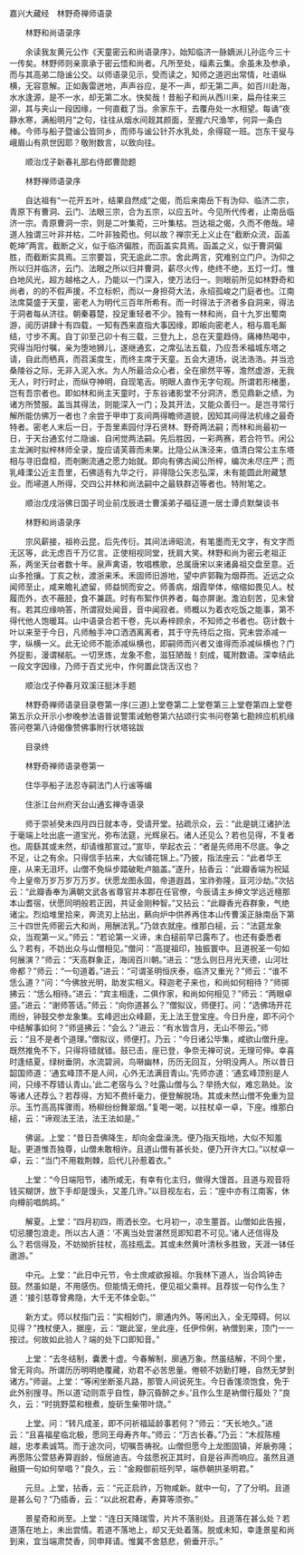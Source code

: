 <!-- { "loadSidebar": true } -->
嘉兴大藏经　林野奇禅师语录


　　林野和尚语录序

　　余读我友黄元公作《天童密云和尚语录序》，始知临济一脉嫡派儿孙迄今三十一传矣。林野师则亲禀承于密云悟和尚者。凡所至处，缁素云集。余虽未及参承，而与其高弟二隐谧公交。以师语录见示，受而读之，知师之道迥出常情，吐语纵横，无容意解。正如轰雷迸地，声声谷应，是不一声，却无第二声。如百川赴海，水水逢源，是不一水，却无第二水。快矣哉！昔船子和尚从西川来，扁舟往来三泖，其与夹山一段因缘，一何直截了当。余家东干，去覆舟处一水相望。每诵“夜静水寒，满船明月”之句，往往从烟水间觌其颜面，至握六尺渔竿，何异一条白棒。今师与船子暨谧公皆同乡，而师与谧公针芥水乳处，余得窥一班。岂东干叟与峨眉山有夙世因耶？敬附数言，以致向往。

　　顺治戊子新春礼部右侍郎曹勋题

　　林野禅师语录序

　　自达祖有“一花开五叶，结果自然成”之偈，而后来南岳下有沩仰、临济二宗，青原下有曹洞、云门、法眼三宗，合为五宗，以应五叶。今见所代传者，止南岳临济一宗。青原曹洞一宗，则是二叶集菀，三叶集枯。岂达祖之偈，久而不倦哉。埽道人独谓三叶非并枯，二叶非独菀也。何以故？禅宗无上义止在“截断众流，函盖乾坤”两言。截断之义，似于临济偏胜，而函盖实具焉。函盖之义，似于曹洞偏胜，而截断实具焉。三宗要旨，究无逾此二宗。舍此两言，究难别立门户。沩仰之所以归并临济，云门、法眼之所以归并曹洞，薪尽火传，绝终不绝，五灯一灯。惟白地风光，超方越格之人，乃能以一门深入，使万法归一。则眼前所见如林野奇和尚者，的的不假声援，不立标帜，而以一身担荷大法，永绍孤峻之门庭者也。江南法席莫盛于天童，密老人为明代三百年所希有。而一时得法于济者多自洞来，得法于洞者每从济往。朝秦暮楚，投足重轻者不少。独有一林和尚，自十九岁出蜀南游，阅历讲肆十有四载，一知有西来直指大事因缘，即皈向密老人，相与眉毛厮结，寸步不离。自丁卯至己卯十有三载，三登九上，总在天童趋侍。痛棒热喝中，究得当阳付嘱，亲为堕地狮儿，遂继通玄，之席弘法五载，乃应吾禾福城东塔之请，自此而栖真，而苕溪度生，而终主席于天童。五会大道场，说法浩浩。并当沧桑陵谷之际，无非入泥入水。为人所最洽众心者，全在廓然平等，澹然虚游，无我无人，时行时止，而纵夺神明，自现笔舌。明眼人直作无字句观。所谓若形楮墨，岂有吾宗者也。即如林和尚主天童时，于东谷诸影堂不分洞济，悉见鼎新之绩，为诸方所赞服。盖当其得法，则能深入一门；及其开法，又能众善归一。是岂寻常行解所能仿佛万一者也？余尝于甲申丁亥间两得瞻师道貌，因知其间得法机缘之最奇特者。密老人末后一日，于吾里素园付浮石贤林、野奇两法嗣；而林和尚最初一日，于天台通玄付二隐谧、自闲觉两法嗣。先后胜因，一彩两赛，若合符节。闲公主龙渊时拟梓林师全录，旋应请芙蓉而未果。比隐公从洙泾来，值清白常公主东塔相与寻旧盘桓，而剞劂流通之愿力始就。即向有佛古闻公所梓，编次未尽庄严；而乳峰溧公近主吾里，石佛适有九华之行，非得隐公矢志弘深，未有能圆此附藏慧业。而埽道人所得，交四公并林和尚法嗣中之最轶群迈等者也。特附笔之。

　　顺治戊戌浴佛日国子司业前戊辰进士曹溪弟子福征道一居士谭贞默槃谈书

　　林野和尚语录序

　　宗风薪接，祖祢云昆，后先传衍。其间法谛昭流，有笔墨而无文字，有文字而无区等，此无虑百千万亿言。正使相视同堂，抚肩大笑。林野和尚为密云老祖正系，两坐天台者数十年。泉声禽语，牧唱樵歌，总属唐宋以来诸鼻祖交盘至意。近山多抢攘。丁亥之秋，渡浙来禾。禾固师旧游地，望中庐郭鞠为烟莽而。近远之众闻师至止，咸来瞻礼遮留，师益悯而安之。师善病，烟霞举体，缩缩如畏见人。杖履而外，衣不蔽胫，食不兼蔬。时有布絮作供养者，每亦屏谢。澹泊刻苦，见未曾有。若其应缘响答，所谓寂处闻音，音中闻寂者。师概以为着衣吃饭之能事，第不得代他人饱暖耳。山中语录合若干卷，先以寿梓顾余，不知师之书者也。窃计数十叶以来至于今日，凡师触手冲口洒洒离离者，其于守先待后之指，究未尝添减一字，纵横一义。此无论师不能添减纵横也，即嗣师而兴者又谁得而添减纵横也？门外捉影，漫谓梯航。一切烹炼，龙象不愈，滋狂陋哉！刻成，辄附数语。深幸结此一段文字因缘，乃师于百丈光中，作何置此饶舌汉也？

　　顺治戊子仲春月双溪汪挺沐手题

　　林野奇禅师语录目录卷第一序(三道)上堂卷第二上堂卷第三上堂卷第四上堂卷第五示众开示小参晚参法语普说警策诫勉卷第六拈颂行实书问卷第七勘辨应机机缘答问卷第八诗偈像赞佛事附行状塔铭跋

　　目录终

　　林野奇禅师语录卷第一

　　住华亭船子法忍寺嗣法门人行谧等编

　　住浙江台州府天台山通玄禅寺语录

　　师于崇祯癸未四月四日就本寺，受请开堂。拈疏示众，云：“此是姚江诸护法于毫端上吐出底一道宝光，弥布法筵，光辉泉石。诸人还见么？若也见得，不复者也。周繇其或未然，却请维那宣过。”宣毕，举起衣云：“者是先师用不尽底。争之不足，让之有余。只得信手拈来，大似铺花锦上。”乃披，指法座云：“此者华王座，从来无沮坏。山僧不免纵步踏破毗卢脑盖。”遂升，拈香云：“此瓣香端为祝延
今上皇帝万岁万岁万万岁。伏愿龙图永固，帝道遐昌，宝祚弥隆，亘河沙劫。”次拈云：“此瓣香奉为满朝文武各省尊官并本郡在任官僚，今辰请主乡绅文学远近檀那本山耆宿，伏愿同明般若正因，共证金刚种智。”又拈云：“此瓣香光吞群象，气绝诸尘。烈焰堆里拾来，奔流刃上拈出，爇向炉中供养再住本山传曹溪正脉南岳下第三十四世先师密云大和尚，用酬法乳。”乃敛衣就座。维那白槌，云：“法筵龙象众，当观第一义。”师云：“若论第一义谛，未白槌前早已露布了。也还有委悉者么？若有，不妨出众与山僧相见。”僧问：“高提祖印，独振寰中。且道祝圣一句如何展演？”师云：“天高群象正，海阔百川朝。”进云：“恁么则日月光天德，山河壮帝都？”师云：“一句道着。”进云：“可谓圣明恒庆泰，临济又重光？”师云：“谁不恁么道？”问：“今佛放光明，助发实相义。释迦老子来也，和尚如何相待？”师掷拂云：“恁么相待。”进云：“宾主相逢，二俱作家，和尚如何相见？”师云：“两眼卓竖。”进云：“谢师答话。”师云：“向你道甚么？”僧拟议，师便打。问：“选佛场开花雨纷，钟鼓交参龙象集。玄峰迥出众峰巅，无上法王登宝座。今日升座，即不问个中结解事如何？”师竖拂云：“会么？”进云：“有水皆含月，无山不带云。”师云：“且不是者个道理。”僧拟议，师便打。乃云：“今日诸公毕集，咸欲山僧升座。既然推免不下，只得将错就错。鼓已击，座已登，争奈无禅可说，无理可伸。幸喜时逢结夏，绿树垂阴，水流碧涧，鸟啭幽林，历历无回互，分明没两人。所以昔日韶国师道：‘通玄峰顶不是人间，心外无法满目青山。’先师亦道：‘通玄峰顶别是人间，只缘不荐错认青山。’此二老宿与么？吐露山僧与么？举扬大似，难忘熟处。汝等诸人还荐么？若荐得，方知不费纤毫力，便登解脱场。其或未然山僧不免重为显示。玉竹高高挥骤雨，杨柳纷纷舞翠烟。”复喝一喝，以拄杖卓一卓，下座。维那白槌，云：“谛观法王法，法王法如是。”

　　佛诞。上堂：“昔日吾佛降生，却向金盘澡洗。便乃指天指地，大似不知羞耻。更道惟吾独尊，山僧未敢相许。且道山僧有甚长处，便乃开许大口。”以杖卓一卓，云：“当门不用栽荆棘，后代儿孙惹着衣。”

　　上堂：“今日端阳节，诸所咸无，有幸有化主归，做得大馒首。且道与观音将钱买糊饼，放下手却是馒头，又差几许。”以目视左右，云：“座中亦有江南客，休向樽前唱鹧鸪。”

　　解夏。上堂：“四月初四，雨洒长空。七月初一，凉生蘁首。山僧如此告报，切忌腰包浪走。所以古人道：‘不离当处尝湛然觅即知君不可见。’诸人还信得及么？若信得及，不妨拗折拄杖，高挂瓶盂。其或未然黄叶清秋多胜致，天涯一钵任遨游。”

　　中元。上堂：“此日中元节，令士庶咸欲报祖。尔我林下道人，当合鸣钟击鼓。然虽如是，不用感伤。但能情无倚托，便见祖父乘祥。且荐拔一句作么生？道：‘接引慈尊曾弗隐，大千无不体全彰。’”

　　新方丈。师以杖指门云：“实相妙门，廓通内外。等闲出入，全无障碍。何以见得？”拽杖便入，据座，云：“踞此室，坐此座，任伊伶俐，衲僧到来，顶门一一按过。何故如此验人？端的处下口即知音。”

　　上堂：“去冬结制，囊褁十虚。今春解制，廓通万象。然虽结解，不同个里，曾无背向。所谓历历明明绝覆藏，劝君不必苦思量。倦顿不妨勤打睡，自然无梦到诸方。”师诞。上堂：“等闲坐断圣凡路，那管人间说死生。今日香馐须饱食，免于此外别搜寻。所以道‘动则乖乎自性，静沉昏醉之乡。’且作么生是衲僧行履处？”良久，云：“时挑野菜和根煮，旋斫生柴带叶烧。”

　　上堂。问：“转凡成圣，即不问祈福延龄事若何？”师云：“天长地久。”进云：“且喜福星临北极，愿同王母寿齐年。”师云：“万古长春。”乃云：“木叔陈檀越，忠孝素诚笃。而于途次问，切嘱吾祷祝。山僧但愿今上龙图固镇，斧扆弥隆；再愿陈公萱慈寿算遐龄，恒居迪吉。今兹愿祝正其时，自是谷声而响应。虽然且道融摄一句如何举唱？”良久，云：“金殿御前班列早，端恭朝拱圣明君。”

　　元旦。上堂，拈香，云：“元正启祚，万物咸新。就中一句，了了分明。且道是甚么句？”乃插香，云：“以此祝君寿，寿算等须弥。”

　　景星奇和尚至。上堂：“连日天降瑞雪，片片不落别处。且道落在甚么处？若道落在地上，未出尝情。若道不落地上，却又无处着落。脱或未知，幸逢景星和尚到来，宜当端肃焚香，同申拜请。惟冀不舍慈悲，俯垂开示。”

